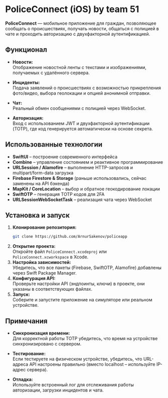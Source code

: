 
# PoliceConnect (iOS) by team 51

**PoliceConnect** — мобильное приложение для граждан, позволяющее сообщать о происшествиях, получать новости, общаться с полицией в чате и проходить авторизацию с двухфакторной аутентификацией.

## Функционал

- **Новости:**  
  Отображение новостной ленты с текстами и изображениями, получаемых с удалённого сервера.

- **Инциденты:**  
  Подача заявлений о происшествиях с возможностью прикрепления фото/видео, выбора геолокации и опцией анонимной отправки.

- **Чат:**  
  Реальный обмен сообщениями с полицией через WebSocket.

- **Авторизация:**  
  Вход с использованием JWT и двухфакторной аутентификации (TOTP), где код генерируется автоматически на основе секрета.

## Использованные технологии

- **SwiftUI** – построение современного интерфейса
- **Combine** – управление состоянием и реактивное программирование
- **URLSession / Alamofire** – выполнение HTTP-запросов и multipart/form-data загрузка
- **Firebase Firestore & Storage** (раньше использовались, сейчас заменены на API бэкенда)
- **MapKit / CoreLocation** – выбор и обратное геокодирование локации
- **SwiftOTP** – генерация TOTP кодов для 2FA
- **URLSessionWebSocketTask** – реализация чата через WebSocket

## Установка и запуск

1. **Клонирование репозитория:**  
   ```bash
   git clone https://github.com/ArnurSakenov/policeapp
   ```
2. **Открытие проекта:**  
   Откройте файл `PoliceConnect.xcodeproj` или `PoliceConnect.xcworkspace` в Xcode.
3. **Настройка зависимостей:**  
   Убедитесь, что все пакеты (Firebase, SwiftOTP, Alamofire) добавлены через Swift Package Manager.
4. **Конфигурация API:**  
   Проверьте настройки API (эндпоинты, ключи) в проекте, они указаны в соответствующих файлах.
5. **Запуск:**  
   Соберите и запустите приложение на симуляторе или реальном устройстве.

## Примечания

- **Синхронизация времени:**  
  Для корректной работы TOTP убедитесь, что время на устройстве синхронизировано с сервером.

- **Тестирование:**  
  Если тестируете на физическом устройстве, убедитесь, что URL-адреса API настроены правильно (вместо localhost – используйте IP-адрес сервера).

- **Отладка:**  
  Используйте встроенный лог для отслеживания работы авторизации, загрузки инцидентов и чата.
